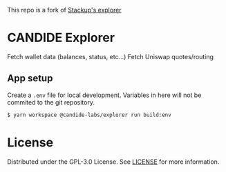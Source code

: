 This repo is a fork of [Stackup's explorer](https://github.com/stackup-wallet/stackup/tree/main/apps/explorer)

# CANDIDE Explorer

Fetch wallet data (balances, status, etc...)
Fetch Uniswap quotes/routing

## App setup

Create a `.env` file for local development. Variables in here will not be commited to the git repository.

```bash
$ yarn workspace @candide-labs/explorer run build:env
```

# License

Distributed under the GPL-3.0 License. See [LICENSE](https://github.com/candidelabs/explorer/blob/main/LICENSE) for more information.

